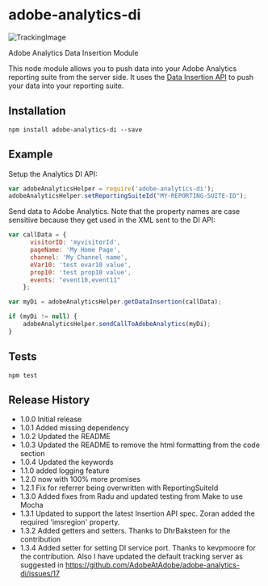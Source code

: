 # adobe-analytics-di
![TrackingImage](https://adobeatadobe.d1.sc.omtrdc.net/b/ss/adbeaaagit/1/H.27.5--NS/0?AQB=1&ndh=1&ce=UTF-8&ns=adobeatadobe&pageName=github%3Aadobe-analytics-di%3Areadme&g=%2FAdobeAtAdobe%2Fadobe-analytics-di&ch=github)

Adobe Analytics Data Insertion Module

This node module allows you to push data into your Adobe Analytics reporting suite from the server side.  It uses the [Data Insertion API](https://marketing.adobe.com/developer/documentation/data-insertion/c-data-insertion-api) to push your data into your reporting suite.

## Installation

    npm install adobe-analytics-di --save

## Example

Setup the Analytics DI API:

```javascript
var adobeAnalyticsHelper = require('adobe-analytics-di');
adobeAnalyticsHelper.setReportingSuiteId("MY-REPORTING-SUITE-ID");
```

Send data to Adobe Analytics. Note that the property names are case sensitive because they get used in the XML sent to the DI API:

```javascript
var callData = {
      visitorID: 'myvisitorId',
      pageName: 'My Home Page',
      channel: 'My Channel name',
      eVar10: 'test evar10 value',
      prop10: 'test prop10 value',
      events: "event10,event11"
    };

var myDi = adobeAnalyticsHelper.getDataInsertion(callData);

if (myDi != null) {
    adobeAnalyticsHelper.sendCallToAdobeAnalytics(myDi);
}
```

## Tests

    npm test


## Release History

* 1.0.0 Initial release
* 1.0.1 Added missing dependency
* 1.0.2 Updated the README
* 1.0.3 Updated the README to remove the html formatting from the code section
* 1.0.4 Updated the keywords
* 1.1.0 added logging feature
* 1.2.0 now with 100% more promises 
* 1.2.1 Fix for referrer being overwritten with ReportingSuiteId
* 1.3.0 Added fixes from Radu and updated testing from Make to use Mocha
* 1.3.1 Updated to support the latest Insertion API spec.  Zoran added the required 'imsregion' property.
* 1.3.2 Added getters and setters.  Thanks to DhrBaksteen for the contribution 
* 1.3.4 Added setter for setting DI service port.  Thanks to kevpmoore for the contribution.  Also I have updated the default tracking server as suggested in https://github.com/AdobeAtAdobe/adobe-analytics-di/issues/17


